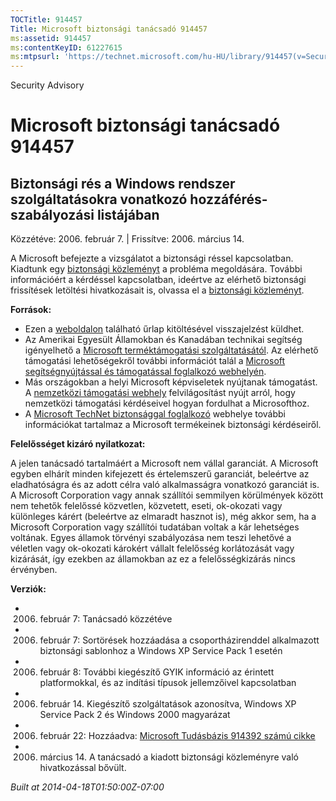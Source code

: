 ```yaml
---
TOCTitle: 914457
Title: Microsoft biztonsági tanácsadó 914457
ms:assetid: 914457
ms:contentKeyID: 61227615
ms:mtpsurl: 'https://technet.microsoft.com/hu-HU/library/914457(v=Security.10)'
---
```


Security Advisory

Microsoft biztonsági tanácsadó 914457
=====================================

Biztonsági rés a Windows rendszer szolgáltatásokra vonatkozó hozzáférés-szabályozási listájában
-----------------------------------------------------------------------------------------------

Közzétéve: 2006. február 7. | Frissítve: 2006. március 14.

A Microsoft befejezte a vizsgálatot a biztonsági réssel kapcsolatban. Kiadtunk egy [biztonsági közleményt](http://go.microsoft.com/fwlink/?linkid=62074) a probléma megoldására. További információért a kérdéssel kapcsolatban, ideértve az elérhető biztonsági frissítések letöltési hivatkozásait is, olvassa el a [biztonsági közleményt](http://go.microsoft.com/fwlink/?linkid=62074).

**Források:**

-   Ezen a [weboldalon](https://support.microsoft.com/common/survey.aspx?scid=sw;en;1257&amp;showpage=1&amp;ws=technet&amp;sd=tech) található űrlap kitöltésével visszajelzést küldhet.
-   Az Amerikai Egyesült Államokban és Kanadában technikai segítség igényelhető a [Microsoft terméktámogatási szolgáltatásától](http://go.microsoft.com/fwlink/?linkid=21131). Az elérhető támogatási lehetőségekről további információt talál a [Microsoft segítségnyújtással és támogatással foglalkozó webhelyén](http://support.microsoft.com/).
-   Más országokban a helyi Microsoft képviseletek nyújtanak támogatást. A [nemzetközi támogatási webhely](http://go.microsoft.com/fwlink/?linkid=21155) felvilágosítást nyújt arról, hogy nemzetközi támogatási kérdéseivel hogyan fordulhat a Microsofthoz.
-   A [Microsoft TechNet biztonsággal foglalkozó](http://go.microsoft.com/fwlink/?linkid=21132) webhelye további információkat tartalmaz a Microsoft termékeinek biztonsági kérdéseiről.

**Felelősséget kizáró nyilatkozat:**

A jelen tanácsadó tartalmáért a Microsoft nem vállal garanciát. A Microsoft egyben elhárít minden kifejezett és értelemszerű garanciát, beleértve az eladhatóságra és az adott célra való alkalmasságra vonatkozó garanciát is. A Microsoft Corporation vagy annak szállítói semmilyen körülmények között nem tehetők felelőssé közvetlen, közvetett, eseti, ok-okozati vagy különleges kárért (beleértve az elmaradt hasznot is), még akkor sem, ha a Microsoft Corporation vagy szállítói tudatában voltak a kár lehetséges voltának. Egyes államok törvényi szabályozása nem teszi lehetővé a véletlen vagy ok-okozati károkért vállalt felelősség korlátozását vagy kizárását, így ezekben az államokban az ez a felelősségkizárás nincs érvényben.

**Verziók:**

-   2006. február 7: Tanácsadó közzétéve
-   2006. február 7: Sortörések hozzáadása a csoportházirenddel alkalmazott biztonsági sablonhoz a Windows XP Service Pack 1 esetén
-   2006. február 8: További kiegészítő GYIK információ az érintett platformokkal, és az indítási típusok jellemzőivel kapcsolatban
-   2006. február 14. Kiegészítő szolgáltatások azonosítva, Windows XP Service Pack 2 és Windows 2000 magyarázat
-   2006. február 22: Hozzáadva: [Microsoft Tudásbázis 914392 számú cikke](http://support.microsoft.com/kb/914392)
-   2006. március 14. A tanácsadó a kiadott biztonsági közleményre való hivatkozással bővült.

*Built at 2014-04-18T01:50:00Z-07:00*
